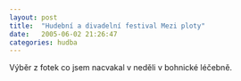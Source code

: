 ```yaml
---
layout: post
title:  "Hudební a divadelní festival Mezi ploty"
date:   2005-06-02 21:26:47
categories: hudba
---
```


Výběr z fotek co jsem nacvakal v neděli v bohnické léčebně.
